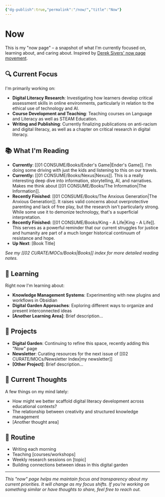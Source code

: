 ```yaml
---
{"dg-publish":true,"permalink":"/now/","title":"Now"}
---
```


# Now

This is my "now page" – a snapshot of what I'm currently focused on, learning about, and caring about. Inspired by [Derek Sivers' now page movement](https://sive.rs/nowff).

## 🔍 Current Focus

I'm primarily working on:

- **Digital Literacy Research**: Investigating how learners develop critical assessment skills in online environments, particularly in relation to the ethical use of technology and AI.
- **Course Development and Teaching**: Teaching courses on Language and Literacy as well as STEAM Education.
- **Writing and Publishing**: Currently finalizing publications on anti-racism and digital literacy, as well as a chapter on critical research in digital literacy.

## 📚 What I'm Reading

- **Currently**: [[01 CONSUME/Books/Ender's Game\|Ender's Game]]. I'm doing some driving with just the kids and listening to this on our travels.
- **Currently:** [[01 CONSUME/Books/Nexus\|Nexus]]. This is a really interesting deep dive into information, storytelling, AI, and narratives. Makes me think about [[01 CONSUME/Books/The Information\|The Information]].
- **Recently Finished**: [[01 CONSUME/Books/The Anxious Generation\|The Anxious Generation]]. It raises valid concerns about overprotective parenting and lack of free play, but the research isn't particularly strong. While some use it to demonize technology, that's a superficial interpretation. 
- **Recently Finished:** [[01 CONSUME/Books/King - A Life\|King - A Life]]. This serves as a powerful reminder that our current struggles for justice and humanity are part of a much longer historical continuum of resistance and hope.
- **Up Next**: [Book Title]

_See my [[02 CURATE/MOCs/Books\|Books]] index for more detailed reading notes._

## 🌱 Learning

Right now I'm learning about:

- **Knowledge Management Systems**: Experimenting with new plugins and workflows in Obsidian
- **Digital Garden Approaches**: Exploring different ways to organize and present interconnected ideas
- **[Another Learning Area]**: Brief description...

## 📝 Projects

- **Digital Garden**: Continuing to refine this space, recently adding this "Now" page
- **Newsletter**: Curating resources for the next issue of [[02 CURATE/MOCs/Newsletter Index\|my newsletter]]
- **[Other Project]**: Brief description...

## 💭 Current Thoughts

A few things on my mind lately:

- How might we better scaffold digital literacy development across educational contexts?
- The relationship between creativity and structured knowledge management
- [Another thought area]

## 🔄 Routine

- Writing each morning
- Teaching [courses/workshops]
- Weekly research sessions on [topic]
- Building connections between ideas in this digital garden

---

_This "now" page helps me maintain focus and transparency about my current priorities. It will change as my focus shifts. If you're working on something similar or have thoughts to share, feel free to reach out._